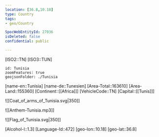 ```yaml
---
location: [36.8,10.18]
type: Country
tags:
- geo/Country

SpocWebEntityId: 27036
isDeleted: false
confidential: public

---
```

[ISO2::TN]
[ISO3::TUN]
```leaflet
id: Tunisia
zoomFeatures: true
geojsonFolder: ./Tunisia
```

[name-en::Tunisia]
[name-de::Tunesien]
[Area-Total::163610]
[Area-Land::155360]
[Continent::[[Africa]]]
[VehicleCode::TN]
[Capital::[[Tunis]]]

![[Coat_of_arms_of_Tunisia.svg|350]]

![[Anthem-Tunisia.mp3]]

![[Flag_of_Tunisia.svg|350]]

[Alcohol-l::1.3]
[Language-Id::472]
[geo-lon::10.18]
[geo-lat::36.8]

